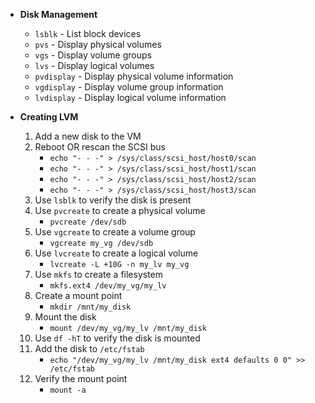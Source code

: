 * **Disk Management**
    * `lsblk` - List block devices
    * `pvs` - Display physical volumes
    * `vgs` - Display volume groups
    * `lvs` - Display logical volumes
    * `pvdisplay` - Display physical volume information
    * `vgdisplay` - Display volume group information
    * `lvdisplay` - Display logical volume information
    

* **Creating LVM**
    1. Add a new disk to the VM
    2. Reboot OR rescan the SCSI bus
        * `echo "- - -" > /sys/class/scsi_host/host0/scan`
        * `echo "- - -" > /sys/class/scsi_host/host1/scan`
        * `echo "- - -" > /sys/class/scsi_host/host2/scan`
        * `echo "- - -" > /sys/class/scsi_host/host3/scan`
    3. Use `lsblk` to verify the disk is present
    4. Use `pvcreate` to create a physical volume
        * `pvcreate /dev/sdb`
    5. Use `vgcreate` to create a volume group
        * `vgcreate my_vg /dev/sdb`
    6. Use `lvcreate` to create a logical volume
        * `lvcreate -L +10G -n my_lv my_vg`
    7. Use `mkfs` to create a filesystem
        * `mkfs.ext4 /dev/my_vg/my_lv`
    8. Create a mount point
        * `mkdir /mnt/my_disk`
    9. Mount the disk
        * `mount /dev/my_vg/my_lv /mnt/my_disk`
    10. Use `df -hT` to verify the disk is mounted
    11. Add the disk to `/etc/fstab`
        * `echo "/dev/my_vg/my_lv /mnt/my_disk ext4 defaults 0 0" >> /etc/fstab`
    12. Verify the mount point
        * `mount -a`